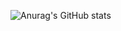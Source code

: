 ![Anurag's GitHub stats](https://github-readme-stats.vercel.app/api?username=tiofelx&show_icons=true&theme=radical)
